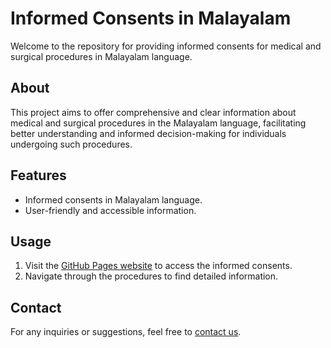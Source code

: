 
# Informed Consents in Malayalam

Welcome to the repository for providing informed consents for medical and surgical procedures in Malayalam language.

## About
This project aims to offer comprehensive and clear information about medical and surgical procedures in the Malayalam language, facilitating better understanding and informed decision-making for individuals undergoing such procedures.

## Features
- Informed consents in Malayalam language.
- User-friendly and accessible information.

## Usage
1. Visit the [GitHub Pages website](https://schr-0dinger.github.io/informed-consents/) to access the informed consents.
2. Navigate through the procedures to find detailed information.

## Contact
For any inquiries or suggestions, feel free to [contact us](mailto:kmkailasnath@gmail.com).


